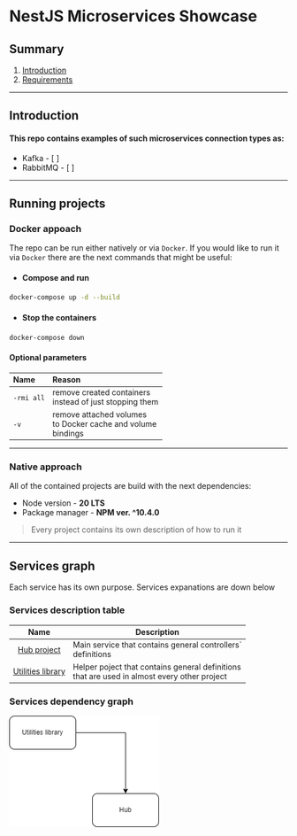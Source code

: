 # NestJS Microservices Showcase

## Summary
1. [Introduction](#introduction)
2. [Requirements](#running-projects)

---
## Introduction
#### This repo contains examples of such microservices connection types as:

* Kafka - [ ]
* RabbitMQ - [ ]

---
## Running projects

### **Docker** appoach

The repo can be run either natively or via `Docker`. If you would like to run it via `Docker` there are the next commands that might be useful:

* #### Compose and run

```bash
docker-compose up -d --build
```

* #### Stop the containers

```bash
docker-compose down
```

#### Optional parameters

| Name | Reason |
|:-|:-|
| `-rmi all` | remove created containers<br/> instead of just stopping them
| `-v` | remove attached volumes<br/> to Docker cache and volume<br/>  bindings

---

### Native approach

All of the contained projects are build with the next dependencies:

* Node version - **20 LTS**
* Package manager - **NPM ver. ^10.4.0**

> Every project contains its own description of how to run it

---
## Services graph

Each service has its own purpose. Services expanations are down below

### Services description table

| Name | Description |
| :-: | - |
| [Hub project]() | Main service that contains general controllers`<br/> definitions
| [Utilities library]() | Helper poject that contains general definitions<br/>that are used in almost every other project

### Services dependency graph

![diagram](./services.drawio.png)